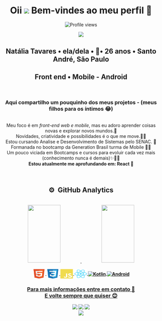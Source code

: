 
<h1 align="center">Oii <img src="https://raw.githubusercontent.com/kaueMarques/kaueMarques/master/hi.gif" width="30px"> Bem-vindes ao meu perfil 🖤</h1>
<p align="center"> <img src="https://komarev.com/ghpvc/?username=natalia-tavares&color=red" alt="Profile views" /> </p>

<div align="center">
    <img src="https://user-images.githubusercontent.com/82004749/146660941-601423e2-e2d5-42fd-90ec-c49077e6994e.gif" width="45%"  />
  </div>

  <h2 align="center"> Natália Tavares • ela/dela • 🌈• 26 anos •  Santo André, São Paulo</h2>
  <h2 align="center">  Front end • Mobile - Android</h2>
  <br>
  <h3 align="center">Aqui compartilho um pouquinho dos meus projetos - (meus filhos para os íntimos 😂)</h3>
  <p align="center">
  <br>Meu foco é em <em>front-end web e mobile</em>, mas eu adoro aprender coisas novas e explorar novos mundos.🚀
  <br> Novidades, criatividade e possibilidades é o que me move.👩‍💻
<br> Estou cursando Analise e Desenvolvimento de Sistemas pelo SENAC. 🏫
  <br>Formanada no bootcamp da Generation Brasil turma de Mobile 👩‍🎓
  <br>Um pouco viciada em Bootcamps e cursos para evoluir cada vez mais (conhecimento nunca é demais)✨👩‍🚀
  <br> <strong>Estou atualmente me aprofundando em: React 🎯 <strong> 
 


</p>
  
  <div align="center">
    <br>
    <h2 align="center">⚙️ &nbsp;GitHub Analytics</h2>
    <br>
  <a href="https://github.com/natalia-tavares">
  <img height="180em" width="45%" src="https://github-readme-stats.vercel.app/api?username=natalia-tavares&show_icons=true&theme=dracula&include_all_commits=true&count_private=true"/>
  <img height="180em" width="45%" src="https://github-readme-stats.vercel.app/api/top-langs/?username=natalia-tavares&layout=compact&langs_count=7&theme=dracula"/>
</div>
    <br>
  
<div align="center" style="display: inline_block">
  <img align="center" alt="HTML" height="30" width="40" src="https://raw.githubusercontent.com/devicons/devicon/master/icons/html5/html5-original.svg">
  <img align="center" alt="CSS" height="30" width="40" src="https://raw.githubusercontent.com/devicons/devicon/master/icons/css3/css3-original.svg">
  <img align="center" alt="Javascript" height="30" width="40" src="https://raw.githubusercontent.com/devicons/devicon/master/icons/javascript/javascript-plain.svg">
  <img align="center" alt="React" height="30" width="40" src="https://raw.githubusercontent.com/devicons/devicon/master/icons/react/react-original.svg">
  <img align="center" alt="Kotlin" height="30" width="40" src="https://cdn.jsdelivr.net/gh/devicons/devicon/icons/kotlin/kotlin-original.svg">
  <img align="center" alt="Android" height="30" width="40" src="https://cdn.jsdelivr.net/gh/devicons/devicon/icons/android/android-plain.svg">
</div>
   
<div align="center">
  <h3 align="center"> Para mais informações entre em contato 💬
    <br> E volte sempre que quiser 😊
  </h3>
   <a href="https://www.linkedin.com/in/natalia-tavares-/" target="_blank"><img src="https://img.shields.io/badge/-LinkedIn-%230077B5?style=for-the-badge&logo=linkedin&logoColor=white" target="_blank"></a> 
   <a href = "mailto:the-nat@hotmil.com"><img src="https://img.shields.io/badge/-Gmail-%23333?style=for-the-badge&logo=gmail&logoColor=white" target="_blank"></a>
   <a href="https://discord.gg/2jqqtSvmT5" target="_blank"><img src="https://img.shields.io/badge/Discord-7289DA?style=for-the-badge&logo=discord&logoColor=white" target="_blank"></a> 
  <div align="center">
    <img src="https://user-images.githubusercontent.com/82004749/146660129-3f6e4eeb-70ef-46c3-916f-fb19cefeea14.png" width="20%" />
  </div> </div>
    
